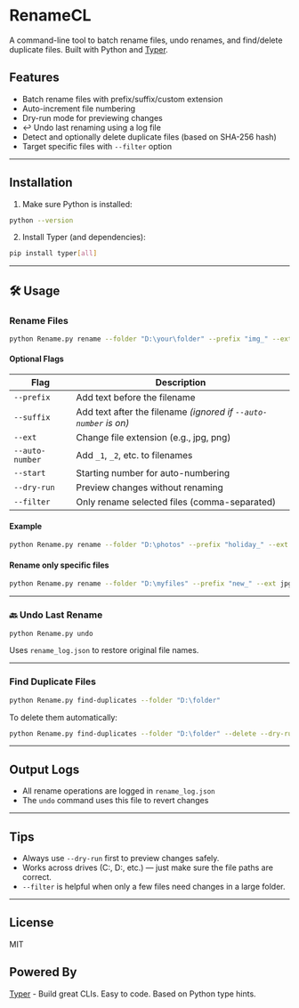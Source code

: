 # RenameCL

A command-line tool to batch rename files, undo renames, and find/delete duplicate files. Built with Python and [Typer](https://typer.tiangolo.com).

##  Features

-  Batch rename files with prefix/suffix/custom extension
-  Auto-increment file numbering
-  Dry-run mode for previewing changes
- ↩ Undo last renaming using a log file
-  Detect and optionally delete duplicate files (based on SHA-256 hash)
-  Target specific files with `--filter` option

---

##  Installation

1. Make sure Python is installed:
```bash
python --version
```

2. Install Typer (and dependencies):
```bash
pip install typer[all]
```

---

## 🛠 Usage

###  Rename Files

```bash
python Rename.py rename --folder "D:\your\folder" --prefix "img_" --ext jpg
```

####  Optional Flags

| Flag         | Description |
|--------------|-------------|
| `--prefix`   | Add text before the filename |
| `--suffix`   | Add text after the filename *(ignored if `--auto-number` is on)* |
| `--ext`      | Change file extension (e.g., jpg, png) |
| `--auto-number` | Add `_1`, `_2`, etc. to filenames |
| `--start`    | Starting number for auto-numbering |
| `--dry-run`  | Preview changes without renaming |
| `--filter`   | Only rename selected files (comma-separated) |

####  Example

```bash
python Rename.py rename --folder "D:\photos" --prefix "holiday_" --ext jpg --auto-number True --start 10
```

####  Rename only specific files

```bash
python Rename.py rename --folder "D:\myfiles" --prefix "new_" --ext jpg --filter "img1.jpg,img3.jpg,img7.jpg"
```

---

### 🔙 Undo Last Rename

```bash
python Rename.py undo
```

Uses `rename_log.json` to restore original file names.

---

###  Find Duplicate Files

```bash
python Rename.py find-duplicates --folder "D:\folder"
```

To delete them automatically:

```bash
python Rename.py find-duplicates --folder "D:\folder" --delete --dry-run False
```

---

##  Output Logs

- All rename operations are logged in `rename_log.json`
- The `undo` command uses this file to revert changes

---

##  Tips

- Always use `--dry-run` first to preview changes safely.
- Works across drives (C:, D:, etc.) — just make sure the file paths are correct.
- `--filter` is helpful when only a few files need changes in a large folder.

---

##  License

MIT

##  Powered By

[Typer](https://github.com/tiangolo/typer) - Build great CLIs. Easy to code. Based on Python type hints.
